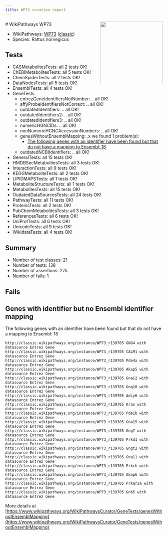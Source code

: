 ```yaml
---
title: WP73 curation report
---
```


<img style="float: right; width: 200px" src="https://upload.wikimedia.org/wikipedia/commons/thumb/8/83/Wplogo_with_text_500.png/640px-Wplogo_with_text_500.png" />
# WikiPathways WP73

* WikiPathways: [WP73](https://wikipathways.org/pathways/WP73) ([classic](https://classic.wikipathways.org/instance/WP73))
* Species: Rattus norvegicus
## Tests
* CASMetabolitesTests: all 2 tests OK!
* ChEBIMetabolitesTests: all 5 tests OK!
* ChemSpiderTests: all 2 tests OK!
* DataNodesTests: all 5 tests OK!
* EnsemblTests: all 4 tests OK!
* GeneTests
    * entrezGeneIdentifiersNotNumber: .. all OK!
    * affyProbeIdentifiersNotCorrect: .. all OK!
    * outdatedIdentifiers: .. all OK!
    * outdatedIdentifiers2: .. all OK!
    * outdatedIdentifiers3: .. all OK!
    * numericHGNCIDs: .. all OK!
    * nonNumericHGNCAccessionNumbers: .. all OK!
    * genesWithoutEnsemblMapping: .x we found 1 problem(s):
        * [The following genes with an identifier have been found but that do not have a mapping to Ensembl: 18](#c4e54315)
    * outdatedNCBIIdentifiers: .. all OK!
* GeneralTests: all 15 tests OK!
* HMDBSecMetabolitesTests: all 3 tests OK!
* InteractionTests: all 9 tests OK!
* KEGGMetaboliteTests: all 2 tests OK!
* LIPIDMAPSTests: all 1 tests OK!
* MetaboliteStructureTests: all 1 tests OK!
* MetabolitesTests: all 15 tests OK!
* OudatedDataSourcesTests: all 24 tests OK!
* PathwayTests: all 11 tests OK!
* ProteinsTests: all 2 tests OK!
* PubChemMetabolitesTests: all 3 tests OK!
* ReferencesTests: all 6 tests OK!
* UniProtTests: all 6 tests OK!
* UnicodeTests: all 9 tests OK!
* WikidataTests: all 4 tests OK!


## Summary

* Number of test classes: 21
* Number of tests: 138
* Number of assertions: 275
* Number of fails: 1

## Fails

<a name="c4e54315" />

## Genes with identifier but no Ensembl identifier mapping

The following genes with an identifier have been found but that do not have a mapping to Ensembl: 18
```
http://classic.wikipathways.org/instance/WP73_r139705 GNG4 with datasource Entrez Gene
http://classic.wikipathways.org/instance/WP73_r139705 CALM1 with datasource Entrez Gene
http://classic.wikipathways.org/instance/WP73_r139705 Pde4a with datasource Entrez Gene
http://classic.wikipathways.org/instance/WP73_r139705 Akap5 with datasource Entrez Gene
http://classic.wikipathways.org/instance/WP73_r139705 Gnai2 with datasource Entrez Gene
http://classic.wikipathways.org/instance/WP73_r139705 Gng10 with datasource Entrez Gene
http://classic.wikipathways.org/instance/WP73_r139705 Adcy6 with datasource Entrez Gene
http://classic.wikipathways.org/instance/WP73_r139705 Kras with datasource Entrez Gene
http://classic.wikipathways.org/instance/WP73_r139705 Pde1b with datasource Entrez Gene
http://classic.wikipathways.org/instance/WP73_r139705 Gna15 with datasource Entrez Gene
http://classic.wikipathways.org/instance/WP73_r139705 Gng7 with datasource Entrez Gene
http://classic.wikipathways.org/instance/WP73_r139705 Prkd1 with datasource Entrez Gene
http://classic.wikipathways.org/instance/WP73_r139705 Gngt2 with datasource Entrez Gene
http://classic.wikipathways.org/instance/WP73_r139705 Gna11 with datasource Entrez Gene
http://classic.wikipathways.org/instance/WP73_r139705 Prkch with datasource Entrez Gene
http://classic.wikipathways.org/instance/WP73_r139705 Akap6 with datasource Entrez Gene
http://classic.wikipathways.org/instance/WP73_r139705 Prkar2a with datasource Entrez Gene
http://classic.wikipathways.org/instance/WP73_r139705 Gnb5 with datasource Entrez Gene
```

More details at [https://www.wikipathways.org/WikiPathwaysCurator/GeneTests/genesWithoutEnsemblMapping](https://www.wikipathways.org/WikiPathwaysCurator/GeneTests/genesWithoutEnsemblMapping)

